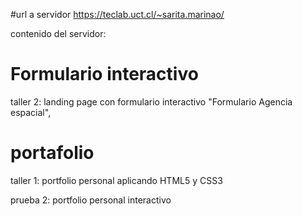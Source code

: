 #url a servidor 
https://teclab.uct.cl/~sarita.marinao/ 

contenido del servidor:
# Formulario interactivo

 taller 2: landing page con formulario interactivo "Formulario Agencia espacial",
 
# portafolio
 taller 1: portfolio personal aplicando HTML5 y CSS3
 
 prueba 2: portfolio personal interactivo 
